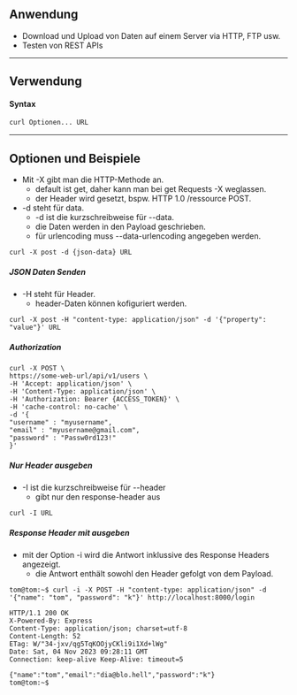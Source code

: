 ## Anwendung
- Download und Upload von Daten auf einem Server via HTTP, FTP usw.
- Testen von REST APIs

---

## Verwendung
#### Syntax
```bash
curl Optionen... URL
```

---

## Optionen und Beispiele

- Mit -X gibt man die HTTP-Methode an.
	- default ist get, daher kann man bei get Requests -X weglassen.
	- der Header wird gesetzt, bspw. HTTP 1.0 /ressource POST.
- -d steht für data.
	- -d ist die kurzschreibweise für --data.
	- die Daten werden in den Payload geschrieben.
	- für urlencoding muss --data-urlencoding angegeben werden.
```shell
curl -X post -d {json-data} URL
```

##### JSON Daten Senden
- -H steht für Header.
	- header-Daten können kofiguriert werden.
```shell
curl -X post -H "content-type: application/json" -d '{"property": "value"}' URL
```

##### Authorization
```shell
curl -X POST \
https://some-web-url/api/v1/users \
-H 'Accept: application/json' \
-H 'Content-Type: application/json' \
-H 'Authorization: Bearer {ACCESS_TOKEN}' \
-H 'cache-control: no-cache' \
-d '{
"username" : "myusername",
"email" : "myusername@gmail.com",
"password" : "Passw0rd123!"
}'
```

##### Nur Header ausgeben
- -I ist die kurzschreibweise für --header
	- gibt nur den response-header aus
```shell
curl -I URL
```

##### Response Header mit ausgeben
- mit der Option -i wird die Antwort inklussive des Response Headers angezeigt.
	- die Antwort enthält sowohl den Header gefolgt von dem Payload.
```shell
tom@tom:~$ curl -i -X POST -H "content-type: application/json" -d '{"name": "tom", "password": "k"}' http://localhost:8000/login 

HTTP/1.1 200 OK 
X-Powered-By: Express 
Content-Type: application/json; charset=utf-8 
Content-Length: 52 
ETag: W/"34-jxv/qg5TqKOOjyCKli9i1Xd+lWg" 
Date: Sat, 04 Nov 2023 09:28:11 GMT 
Connection: keep-alive Keep-Alive: timeout=5 

{"name":"tom","email":"dia@blo.hell","password":"k"}
tom@tom:~$
```

